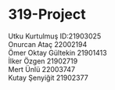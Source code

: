 # 319-Project
Utku Kurtulmuş ID:21903025 <br />
Onurcan Ataç 22002194 <br />
Ömer Oktay Gültekin 21901413 <br />
İlker Özgen 21902719 <br />
Mert Ünlü 22003747 <br />
Kutay Şenyiğit 21902377
